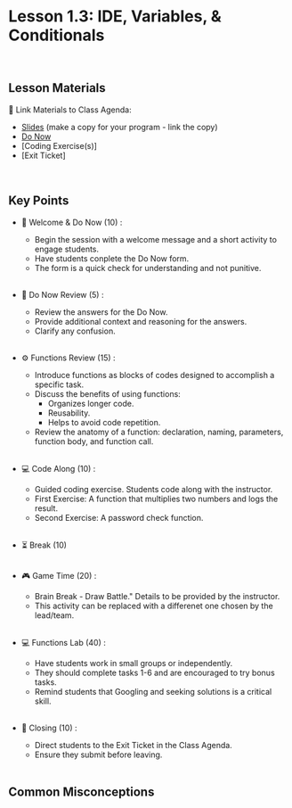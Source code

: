 # Lesson 1.3: IDE, Variables, & Conditionals

<br>

## Lesson Materials

📖 Link Materials to Class Agenda:
- [Slides](https://docs.google.com/presentation/d/1hYm9qvkOw2cVkOV96DX4kYl81YIDY5kWI5JSJ2xehss/edit?usp=sharing) (make a copy for your program - link the copy)
- [Do Now](https://forms.gle/1LGFGyc672yTNkCn9)
- [Coding Exercise(s)]
- [Exit Ticket]

<br>

## Key Points

- 👋 Welcome & Do Now (10) :
    - Begin the session with a welcome message and a short activity to engage students.
    - Have students conplete the Do Now form.
    - The form is a quick check for understanding and not punitive.<br><br>

- 🔄 Do Now Review (5) :
    - Review the answers for the Do Now.
    - Provide additional context and reasoning for the answers.
    - Clarify any confusion.<br><br>

- ⚙️ Functions Review (15) :
    - Introduce functions as blocks of codes designed to accomplish a specific task.
    - Discuss the benefits of using functions:
        - Organizes longer code.
        - Reusability.
        - Helps to avoid code repetition.
    - Review the anatomy of a function: declaration, naming, parameters, function body, and function call.<br><br>

- 💻 Code Along (10) :
    - Guided coding exercise. Students code along with the instructor.
    - First Exercise: A function that multiplies two numbers and logs the result.
    - Second Exercise: A password check function.<br><br>

- ⏳ Break (10)<br><br>

- 🎮 Game Time (20) :
    - Brain Break - Draw Battle." Details to be provided by the instructor.
    - This activity can be replaced with a differenet one chosen by the lead/team.<br><br>

- 💻 Functions Lab (40) :
    - Have students work in small groups or independently.
    - They should complete tasks 1-6 and are encouraged to try bonus tasks.
    - Remind students that Googling and seeking solutions is a critical skill.<br><br>

- 👋 Closing (10) :
    - Direct students to the Exit Ticket in the Class Agenda.
    - Ensure they submit before leaving.<br><br>





## Common Misconceptions
